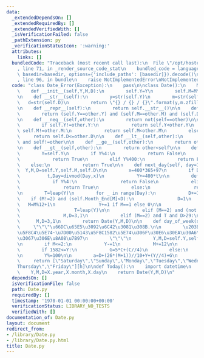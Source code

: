 ```yaml
---
data:
  _extendedDependsOn: []
  _extendedRequiredBy: []
  _extendedVerifiedWith: []
  _isVerificationFailed: false
  _pathExtension: py
  _verificationStatusIcon: ':warning:'
  attributes:
    links: []
  bundledCode: "Traceback (most recent call last):\n  File \"/opt/hostedtoolcache/Python/3.10.8/x64/lib/python3.10/site-packages/onlinejudge_verify/documentation/build.py\"\
    , line 71, in _render_source_code_stat\n    bundled_code = language.bundle(stat.path,\
    \ basedir=basedir, options={'include_paths': [basedir]}).decode()\n  File \"/opt/hostedtoolcache/Python/3.10.8/x64/lib/python3.10/site-packages/onlinejudge_verify/languages/python.py\"\
    , line 96, in bundle\n    raise NotImplementedError\nNotImplementedError\n"
  code: "class Date_Error(Exception):\n    pass\n\nclass Date():\n    Month_End=[0,31,28,31,30,31,30,31,31,30,31,30,31]\n\
    \    def __init__(self,Y,M,D):\n        self.Y=Y\n        self.M=M\n        self.D=D\n\
    \n    def __str__(self):\n        y=str(self.Y)\n        m=str(self.M)\n     \
    \   d=str(self.D)\n        return \"{} / {} / {}\".format(y,m.zfill(2),d.zfill(2))\n\
    \n    def __repr__(self):\n        return self.__str__()\n\n    def __eq__(self,other):\n\
    \        return (self.Y==other.Y) and (self.M==other.M) and (self.D==other.D)\n\
    \n    def __neq__(self,other):\n        return not(self==other)\n\n    def __le__(self,other):\n\
    \        if self.Y!=other.Y:\n            return self.Y<other.Y\n        elif\
    \ self.M!=other.M:\n            return self.M<other.M\n        else:\n       \
    \     return self.D<=other.D\n\n    def __lt__(self,other):\n        return self<=other\
    \ and self!=other\n\n    def __ge__(self,other):\n        return other<=self\n\
    \n    def __gt__(self,other):\n        return other<self\n\n    def is_leap_year(self):\n\
    \        Y=self.Y\n        if Y%4:\n            return False\n        elif Y%100:\n\
    \            return True\n        elif Y%400:\n            return False\n    \
    \    else:\n            return True\n\n    def next_day(self, day=1):\n      \
    \  Y,M,D=self.Y,self.M,self.D\n\n        x=400*365+97\n        if Day>=x:\n  \
    \          t,Day=divmod(Day,x)\n            Y+=400*t\n\n        def leap(Y):\n\
    \            if Y%4:\n                return False\n            elif Y%100:\n\
    \                return True\n            else:\n                return (Y%400)==0\n\
    \n        T=leap(Y)\n        for _ in range(Day):\n            D+=1\n        \
    \    if (M!=2) and (self.Month_End[M]<D):\n                D=1\n             \
    \   M=M%12+1\n                Y+=1 if M==1 else 0\n\n                if M==1:\n\
    \                    T=leap(Y)\n\n            elif (M==2) and (not T) and D>28:\n\
    \                M,D=3,1\n            elif (M==2) and T and D>29:\n          \
    \      M,D=3,1\n        return Date(Y,M,D)\n\n    def day_of_week(self):\n   \
    \     \"\"\"\u66DC\u65E5\u3092\u6C42\u3081\u308B.\n\n        \u203B\u7D00\u5143\
    \u5F8C4\u5E74~\u7D00\u5143\u5F8C1582\u5E74\u306F\u30E6\u30EA\u30A6\u30B9\u6B74\
    \u3067\u306E\u8A08\u7B97\n        \"\"\"\n        Y,M,D=self.Y,self.M,self.D\n\
    \n        if M<=2:\n            Y-=1\n            M+=12\n\n        C=Y//100\n\
    \        if 1582<=Y:\n            G=5*C+(C//4)\n        else:\n            G=6*C+5\n\
    \n        Y%=100\n\n        a=D+(26*(M+1))//10+Y+(Y//4)+G\n        h=a%7\n   \
    \     return [\"Saturday\",\"Sunday\",\"Monday\",\"Tuesday\",\"Wednesday\",\"\
    Thursday\",\"Friday\"][h]\n\ndef Today():\n    import datetime\n    X=datetime.datetime.now()\n\
    \    Y,M,D=X.year,X.month,X.day\n    return Date(Y,M,D)\n"
  dependsOn: []
  isVerificationFile: false
  path: Date.py
  requiredBy: []
  timestamp: '1970-01-01 00:00:00+00:00'
  verificationStatus: LIBRARY_NO_TESTS
  verifiedWith: []
documentation_of: Date.py
layout: document
redirect_from:
- /library/Date.py
- /library/Date.py.html
title: Date.py
---
```

